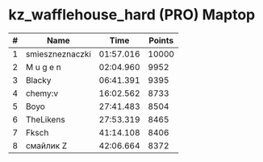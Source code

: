 # kz_wafflehouse_hard (PRO) Maptop

|  # | Name | Time | Points |
|-------------- | -------------- | -------------- | -------------- | 
| 1 | smieszneznaczki | 01:57.016 | 10000 | 
| 2 | M u g e n | 02:04.960 | 9952 | 
| 3 | Blacky | 06:41.391 | 9395 | 
| 4 | chemy:v | 16:02.562 | 8733 | 
| 5 | Boyo | 27:41.483 | 8504 | 
| 6 | TheLikens | 27:53.319 | 8465 | 
| 7 | Fksch | 41:14.108 | 8406 | 
| 8 | смайлик Z | 42:06.664 | 8372 | 

